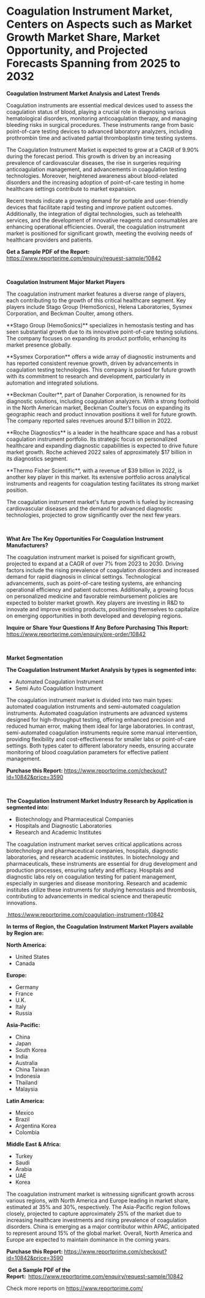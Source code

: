 <p><h1>Coagulation Instrument Market, Centers on Aspects such as Market Growth Market Share, Market Opportunity, and Projected Forecasts Spanning from 2025 to 2032</h1></p><p><strong>Coagulation Instrument Market Analysis and Latest Trends</strong></p>
<p><p>Coagulation instruments are essential medical devices used to assess the coagulation status of blood, playing a crucial role in diagnosing various hematological disorders, monitoring anticoagulation therapy, and managing bleeding risks in surgical procedures. These instruments range from basic point-of-care testing devices to advanced laboratory analyzers, including prothrombin time and activated partial thromboplastin time testing systems. </p><p>The Coagulation Instrument Market is expected to grow at a CAGR of 9.90% during the forecast period. This growth is driven by an increasing prevalence of cardiovascular diseases, the rise in surgeries requiring anticoagulation management, and advancements in coagulation testing technologies. Moreover, heightened awareness about blood-related disorders and the increasing adoption of point-of-care testing in home healthcare settings contribute to market expansion. </p><p>Recent trends indicate a growing demand for portable and user-friendly devices that facilitate rapid testing and improve patient outcomes. Additionally, the integration of digital technologies, such as telehealth services, and the development of innovative reagents and consumables are enhancing operational efficiencies. Overall, the coagulation instrument market is positioned for significant growth, meeting the evolving needs of healthcare providers and patients.</p></p>
<p><strong>Get a Sample PDF of the Report:&nbsp;</strong> <a href="https://www.reportprime.com/enquiry/request-sample/10842?utm_campaign=2307&utm_medium=2&utm_source=Github&utm_content=ia&utm_term=20032025&utm_id=coagulation-instrument">https://www.reportprime.com/enquiry/request-sample/10842</a></p>
<p>&nbsp;</p>
<p><strong>Coagulation Instrument Major Market Players</strong></p>
<p><p>The coagulation instrument market features a diverse range of players, each contributing to the growth of this critical healthcare segment. Key players include Stago Group (HemoSonics), Helena Laboratories, Sysmex Corporation, and Beckman Coulter, among others.</p><p>**Stago Group (HemoSonics)** specializes in hemostasis testing and has seen substantial growth due to its innovative point-of-care testing solutions. The company focuses on expanding its product portfolio, enhancing its market presence globally.</p><p>**Sysmex Corporation** offers a wide array of diagnostic instruments and has reported consistent revenue growth, driven by advancements in coagulation testing technologies. This company is poised for future growth with its commitment to research and development, particularly in automation and integrated solutions.</p><p>**Beckman Coulter**, part of Danaher Corporation, is renowned for its diagnostic solutions, including coagulation analyzers. With a strong foothold in the North American market, Beckman Coulter’s focus on expanding its geographic reach and product innovation positions it well for future growth. The company reported sales revenues around $7.1 billion in 2022.</p><p>**Roche Diagnostics** is a leader in the healthcare space and has a robust coagulation instrument portfolio. Its strategic focus on personalized healthcare and expanding diagnostic capabilities is expected to drive future market growth. Roche achieved 2022 sales of approximately $17 billion in its diagnostics segment.</p><p>**Thermo Fisher Scientific**, with a revenue of $39 billion in 2022, is another key player in this market. Its extensive portfolio across analytical instruments and reagents for coagulation testing facilitates its strong market position.</p><p>The coagulation instrument market's future growth is fueled by increasing cardiovascular diseases and the demand for advanced diagnostic technologies, projected to grow significantly over the next few years.</p></p>
<p>&nbsp;</p>
<p><strong>What Are The Key Opportunities For Coagulation Instrument Manufacturers?</strong></p>
<p><p>The coagulation instrument market is poised for significant growth, projected to expand at a CAGR of over 7% from 2023 to 2030. Driving factors include the rising prevalence of coagulation disorders and increased demand for rapid diagnosis in clinical settings. Technological advancements, such as point-of-care testing systems, are enhancing operational efficiency and patient outcomes. Additionally, a growing focus on personalized medicine and favorable reimbursement policies are expected to bolster market growth. Key players are investing in R&D to innovate and improve existing products, positioning themselves to capitalize on emerging opportunities in both developed and developing regions.</p></p>
<p><strong>Inquire or Share Your Questions If Any Before Purchasing This Report:</strong> <a href="https://www.reportprime.com/enquiry/pre-order/10842?utm_campaign=2307&utm_medium=2&utm_source=Github&utm_content=ia&utm_term=20032025&utm_id=coagulation-instrument">https://www.reportprime.com/enquiry/pre-order/10842</a></p>
<p>&nbsp;</p>
<p><strong>Market Segmentation</strong></p>
<p><strong>The Coagulation Instrument Market Analysis by types is segmented into:</strong></p>
<p><ul><li>Automated Coagulation Instrument</li><li>Semi Auto Coagulation Instrument</li></ul></p>
<p><p>The coagulation instrument market is divided into two main types: automated coagulation instruments and semi-automated coagulation instruments. Automated coagulation instruments are advanced systems designed for high-throughput testing, offering enhanced precision and reduced human error, making them ideal for large laboratories. In contrast, semi-automated coagulation instruments require some manual intervention, providing flexibility and cost-effectiveness for smaller labs or point-of-care settings. Both types cater to different laboratory needs, ensuring accurate monitoring of blood coagulation parameters for effective patient management.</p></p>
<p><strong>Purchase this Report:&nbsp;</strong><a href="https://www.reportprime.com/checkout?id=10842&price=3590&utm_campaign=2307&utm_medium=2&utm_source=Github&utm_content=ia&utm_term=20032025&utm_id=coagulation-instrument">https://www.reportprime.com/checkout?id=10842&price=3590</a></p>
<p>&nbsp;</p>
<p><strong>The Coagulation Instrument Market Industry Research by Application is segmented into:</strong></p>
<p><ul><li>Biotechnology and Pharmaceutical Companies</li><li>Hospitals and Diagnostic Laboratories</li><li>Research and Academic Institutes</li></ul></p>
<p><p>The coagulation instrument market serves critical applications across biotechnology and pharmaceutical companies, hospitals, diagnostic laboratories, and research academic institutes. In biotechnology and pharmaceuticals, these instruments are essential for drug development and production processes, ensuring safety and efficacy. Hospitals and diagnostic labs rely on coagulation testing for patient management, especially in surgeries and disease monitoring. Research and academic institutes utilize these instruments for studying hemostasis and thrombosis, contributing to advancements in medical science and therapeutic innovations.</p></p>
<p><a href="https://www.reportprime.com/coagulation-instrument-r10842?utm_campaign=2307&utm_medium=2&utm_source=Github&utm_content=ia&utm_term=20032025&utm_id=coagulation-instrument">&nbsp;https://www.reportprime.com/coagulation-instrument-r10842</a></p>
<p><strong>In terms of Region, the Coagulation Instrument Market Players available by Region are:</strong></p>
<p>
    <p> <strong> North America: </strong>
        <ul>
            <li>United States</li>
            <li>Canada</li>
        </ul>
        </p> 
    <p> <strong> Europe: </strong>
        <ul>
            <li>Germany</li>
            <li>France</li>
            <li>U.K.</li>
            <li>Italy</li>
            <li>Russia</li>
        </ul>
        </p> 
    <p> <strong> Asia-Pacific: </strong>
        <ul>
            <li>China</li>
            <li>Japan</li>
            <li>South Korea</li>
            <li>India</li>
            <li>Australia</li>
            <li>China Taiwan</li>
            <li>Indonesia</li>
            <li>Thailand</li>
            <li>Malaysia</li>
        </ul>
        </p> 
    <p> <strong> Latin America: </strong>
        <ul>
            <li>Mexico</li>
            <li>Brazil</li>
            <li>Argentina Korea</li>
            <li>Colombia</li>
        </ul>
        </p> 
    <p> <strong> Middle East & Africa: </strong>
        <ul>
            <li>Turkey</li>
            <li>Saudi</li>
            <li>Arabia</li>
            <li>UAE</li>
            <li>Korea</li>
        </ul>
    </p>
    </p>
<p><p>The coagulation instrument market is witnessing significant growth across various regions, with North America and Europe leading in market share, estimated at 35% and 30%, respectively. The Asia-Pacific region follows closely, projected to capture approximately 25% of the market due to increasing healthcare investments and rising prevalence of coagulation disorders. China is emerging as a major contributor within APAC, anticipated to represent around 15% of the global market. Overall, North America and Europe are expected to maintain dominance in the coming years.</p></p>
<p><strong>Purchase this Report: </strong><a href="https://www.reportprime.com/checkout?id=10842&price=3590&utm_campaign=2307&utm_medium=2&utm_source=Github&utm_content=ia&utm_term=20032025&utm_id=coagulation-instrument">https://www.reportprime.com/checkout?id=10842&price=3590</a></p>
<p>&nbsp;<strong>Get a Sample PDF of the Report:&nbsp;&nbsp;</strong><a href="https://www.reportprime.com/enquiry/request-sample/10842?utm_campaign=2307&utm_medium=2&utm_source=Github&utm_content=ia&utm_term=20032025&utm_id=coagulation-instrument">https://www.reportprime.com/enquiry/request-sample/10842</a></p>
<p><strong></strong></p>
<p>Check more reports on <a href="https://www.reportprime.com/?utm_campaign=2307&utm_medium=2&utm_source=Github&utm_content=ia&utm_term=20032025&utm_id=coagulation-instrument">https://www.reportprime.com/</a></p>